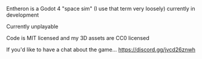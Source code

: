 Entheron is a Godot 4 "space sim" (I use that term very loosely) currently in development

Currently unplayable

Code is MIT licensed and my 3D assets are CC0 licensed

If you'd like to have a chat about the game...
https://discord.gg/jvcd26znwh
